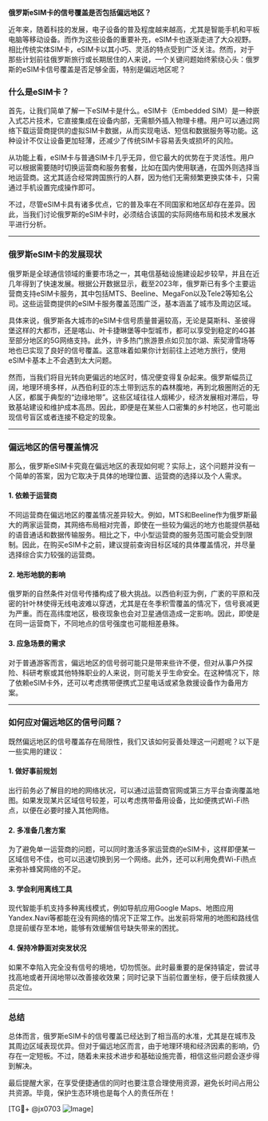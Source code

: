 **俄罗斯eSIM卡的信号覆盖是否包括偏远地区？**

近年来，随着科技的发展，电子设备的普及程度越来越高，尤其是智能手机和平板电脑等移动设备。而作为这些设备的重要补充，eSIM卡也逐渐走进了大众视野。相比传统实体SIM卡，eSIM卡以其小巧、灵活的特点受到广泛关注。然而，对于那些计划前往俄罗斯旅行或长期居住的人来说，一个关键问题始终萦绕心头：俄罗斯的eSIM卡信号覆盖是否足够全面，特别是偏远地区呢？

### 什么是eSIM卡？

首先，让我们简单了解一下eSIM卡是什么。eSIM卡（Embedded SIM）是一种嵌入式芯片技术，它直接集成在设备内部，无需额外插入物理卡槽。用户可以通过网络下载运营商提供的虚拟SIM卡数据，从而实现电话、短信和数据服务等功能。这种设计不仅让设备更加轻薄，还减少了传统SIM卡容易丢失或损坏的风险。

从功能上看，eSIM卡与普通SIM卡几乎无异，但它最大的优势在于灵活性。用户可以根据需要随时切换运营商和服务套餐，比如在国内使用联通，在国外则选择当地运营商。这尤其适合经常跨国旅行的人群，因为他们无需频繁更换实体卡，只需通过手机设置完成操作即可。

不过，尽管eSIM卡具有诸多优点，它的普及率在不同国家和地区却存在差异。因此，当我们讨论俄罗斯的eSIM卡时，必须结合该国的实际网络布局和技术发展水平进行分析。

---

### 俄罗斯eSIM卡的发展现状

俄罗斯是全球通信领域的重要市场之一，其电信基础设施建设起步较早，并且在近几年得到了快速发展。根据公开数据显示，截至2023年，俄罗斯已有多个主要运营商支持eSIM卡服务，其中包括MTS、Beeline、MegaFon以及Tele2等知名公司。这些运营商提供的eSIM卡服务覆盖范围广泛，基本涵盖了城市及周边区域。

具体来说，俄罗斯各大城市的eSIM卡信号质量普遍较高，无论是莫斯科、圣彼得堡这样的大都市，还是喀山、叶卡捷琳堡等中型城市，都可以享受到稳定的4G甚至部分地区的5G网络支持。此外，许多热门旅游景点如贝加尔湖、索契滑雪场等地也已实现了良好的信号覆盖。这意味着如果你计划前往上述地方旅行，使用eSIM卡基本上不会遇到太大问题。

然而，当我们将目光转向更偏远的地区时，情况便变得复杂起来。俄罗斯幅员辽阔，地理环境多样，从西伯利亚的冻土带到远东的森林腹地，再到北极圈附近的无人区，都属于典型的“边缘地带”。这些区域往往人烟稀少，经济发展相对滞后，导致基站建设和维护成本高昂。因此，即便是在某些人口密集的乡村地区，也可能出现信号盲区或者连接不稳定的现象。

---

### 偏远地区的信号覆盖情况

那么，俄罗斯eSIM卡究竟在偏远地区的表现如何呢？实际上，这个问题并没有一个简单的答案，因为它取决于具体的地理位置、运营商的选择以及个人需求。

#### 1. **依赖于运营商**
不同运营商在偏远地区的覆盖情况差异较大。例如，MTS和Beeline作为俄罗斯最大的两家运营商，其网络布局相对完善，即使在一些较为偏远的地方也能提供基础的语音通话和数据传输服务。相比之下，中小型运营商的服务范围可能会受到限制。因此，在购买eSIM卡之前，建议提前查询目标区域的具体覆盖情况，并尽量选择综合实力较强的运营商。

#### 2. **地形地貌的影响**
俄罗斯的自然条件对信号传播构成了极大挑战。以西伯利亚为例，广袤的平原和茂密的针叶林使得无线电波难以穿透，尤其是在冬季积雪覆盖的情况下，信号衰减更为严重。而在高纬度地区，极夜现象也会对卫星通信造成一定影响。因此，即使是在同一运营商下，不同地点的信号强度也可能相差悬殊。

#### 3. **应急场景的需求**
对于普通游客而言，偏远地区的信号弱可能只是带来些许不便，但对从事户外探险、科研考察或其他特殊职业的人来说，则可能关乎生命安全。在这种情况下，除了依赖eSIM卡外，还可以考虑携带便携式卫星电话或紧急救援设备作为备用方案。

---

### 如何应对偏远地区的信号问题？

既然偏远地区的信号覆盖存在局限性，我们又该如何妥善处理这一问题呢？以下是一些实用的建议：

#### 1. **做好事前规划**
出行前务必了解目的地的网络状况，可以通过运营商官网或第三方平台查询覆盖地图。如果发现某片区域信号较差，可以考虑携带备用设备，比如便携式Wi-Fi热点，以便在必要时接入其他网络。

#### 2. **多准备几套方案**
为了避免单一运营商的问题，可以同时激活多家运营商的eSIM卡，这样即便某一区域信号不佳，也可以迅速切换到另一个网络。此外，还可以利用免费Wi-Fi热点来弥补蜂窝网络的不足。

#### 3. **学会利用离线工具**
现代智能手机支持多种离线模式，例如导航应用Google Maps、地图应用Yandex.Navi等都能在没有网络的情况下正常工作。出发前将常用的地图和路线信息提前缓存至本地，能够有效缓解信号缺失带来的困扰。

#### 4. **保持冷静面对突发状况**
如果不幸陷入完全没有信号的境地，切勿慌张。此时最重要的是保持镇定，尝试寻找高地或者开阔地带以改善接收效果；同时记录下当前位置坐标，便于后续救援人员定位。

---

### 总结

总体而言，俄罗斯eSIM卡的信号覆盖已经达到了相当高的水准，尤其是在城市及其周边区域表现优异。但对于偏远地区而言，由于地理环境和经济因素的影响，仍存在一定短板。不过，随着未来技术进步和基础设施完善，相信这些问题会逐步得到解决。

最后提醒大家，在享受便捷通信的同时也要注意合理使用资源，避免长时间占用公共资源。毕竟，保护生态环境也是每个人的责任所在！

[TG💪+ @jx0703 ![Image](https://github.com/user-attachments/assets/dbca1d08-cadb-493c-b0ec-ad6f7a83f270)]